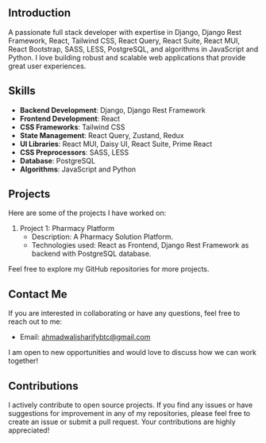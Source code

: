 ## Introduction

A passionate full stack developer with expertise in Django, Django Rest Framework, React, Tailwind CSS, React Query, React Suite, React MUI, React Bootstrap, SASS, LESS, PostgreSQL, and algorithms in JavaScript and Python. I love building robust and scalable web applications that provide great user experiences.

## Skills

- **Backend Development**: Django, Django Rest Framework
- **Frontend Development**: React
- **CSS Frameworks**: Tailwind CSS
- **State Management**: React Query, Zustand, Redux
- **UI Libraries**: React MUI, Daisy UI, React Suite, Prime React
- **CSS Preprocessors**: SASS, LESS
- **Database**: PostgreSQL
- **Algorithms**: JavaScript and Python

## Projects

Here are some of the projects I have worked on:

1. Project 1: Pharmacy Platform
   - Description: A Pharmacy Solution Platform. 
   - Technologies used: React as Frontend, Django Rest Framework as backend with PostgreSQL database.


Feel free to explore my GitHub repositories for more projects.

## Contact Me

If you are interested in collaborating or have any questions, feel free to reach out to me:

- Email: [ahmadwalisharifybtc@gmail.com](ahmadwalisharifybtc@gmail.com)

I am open to new opportunities and would love to discuss how we can work together!

## Contributions

I actively contribute to open source projects. If you find any issues or have suggestions for improvement in any of my repositories, please feel free to create an issue or submit a pull request. Your contributions are highly appreciated!

